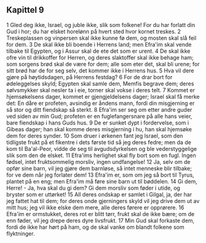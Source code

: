 ## Kapittel 9

1 Gled deg ikke, Israel, og juble ikke, slik som folkene! For du har forlatt din Gud i hor; du har elsket horelønn på hvert sted hvor kornet treskes.
2 Treskeplassen og vinpersen skal ikke kunne fø dem, og mosten skal slå feil for dem.
3 De skal ikke bli boende i Herrens land; men Efra'im skal vende tilbake til Egypten, og i Assur skal de ete det som er urent.
4 De skal ikke ofre vin til drikkoffer for Herren, og deres slaktoffer skal ikke behage ham; som sorgens brød skal de være for dem; alle som eter det, skal bli urene; for sitt brød har de for seg selv, det kommer ikke i Herrens hus.
5 Hva vil dere gjøre på høytidsdagen, på Herrens festdag?
6 For de drar bort for ødeleggelses skyld; Egypten skal samle dem, Memfis begrave dem; deres sølvsmykker skal nesler ta i eie, torner skal vokse i deres telt.
7 Kommet er hjemsøkelsens dager, kommet er gjengjeldelsens dager; Israel skal få merke det: En dåre er profeten, avsindig er åndens mann, fordi din misgjerning er så stor og ditt fiendskap så sterkt.
8 Efra'im ser seg om etter andre guder ved siden av min Gud; profeten er en fuglefangersnare på alle hans veier, bare fiendskap i hans Guds hus.
9 De er sunket dypt i fordervelse, som i Gibeas dager; han skal komme deres misgjerning i hu, han skal hjemsøke dem for deres synder.
10 Som druer i ørkenen fant jeg Israel, som den tidligste frukt på et fikentre i dets første tid så jeg deres fedre; men da de kom til Ba'al-Peor, vidde de seg til avgudsdyrkelsen og ble vederstyggelige slik som den de elsket.
11 Efra'ims herlighet skal fly bort som en fugl. Ingen fødsel, intet fruktsommelig morsliv, ingen undfangelse!
12 Ja, selv om de opfør sine barn, vil jeg gjøre dem barnløse, så intet menneske blir tilbake; for ve dem når jeg forlater dem!
13 Efra'im er, som om jeg så bort til Tyrus, plantet på en eng; men Efra'im må føre sine barn ut til bøddelen.
14 Gi dem, Herre! - Ja, hva skal du gi dem? Gi dem morsliv som føder i utide, og bryster som er uttørket!
15 All deres ondskap er samlet i Gilgal, ja, der har jeg fattet hat til dem; for deres onde gjerningers skyld vil jeg drive dem ut av mitt hus; jeg vil ikke elske dem mere, alle deres førere er opprørere.
16 Efra'im er ormstukket, deres rot er blitt tørr, frukt skal de ikke bære; om de enn føder, vil jeg drepe deres dyre livsfrukt.
17 Min Gud skal forkaste dem, fordi de ikke har hørt på ham, og de skal vanke om blandt folkene som flyktninger.

